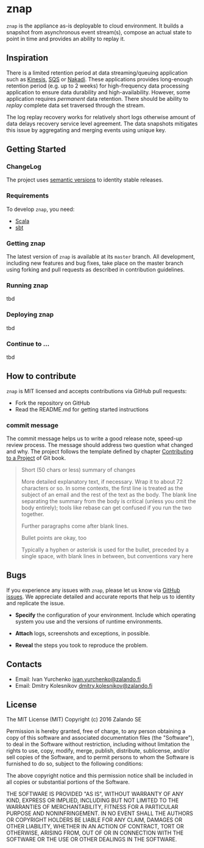 # znap

`znap` is the appliance as-is deployable to cloud environment. It builds a snapshot from asynchronous event stream(s), compose an actual state to point in time and provides an ability to replay it.    

## Inspiration

There is a limited retention period at data streaming/queuing application such as [Kinesis](https://aws.amazon.com/kinesis/), [SQS](https://aws.amazon.com/sqs/) or [Nakadi](https://github.com/zalando/nakadi). These applications provides long-enough retention period (e.g. up to 2 weeks) for high-frequency data processing application to ensure data durability and high-availability. However, some application requires *permanent* data retention. There should be ability to *replay* complete data set traversed through the stream.

The log replay recovery works for relatively short logs otherwise amount of data delays recovery service level agreement. The data snapshots mitigates this issue by aggregating and merging events using unique key.


## Getting Started

### ChangeLog
The project uses [semantic versions](http://semver.org) to identity stable releases. 


### Requirements
To develop `znap`, you need:
- [Scala](http://www.scala-lang.org)
- [sbt](http://www.scala-sbt.org) 

### Getting znap

The latest version of `znap` is available at its `master` branch.  All development, including new features and bug fixes, take place on the master branch using forking and pull requests as described in contribution guidelines. 


### Running znap
tbd

### Deploying znap
tbd

### Continue to ...
tbd


## How to contribute

`znap` is MIT licensed and accepts contributions via GitHub pull requests:

* Fork the repository on GitHub
* Read the README.md for getting started instructions

### commit message

The commit message helps us to write a good release note, speed-up review process. The message should address two question what changed and why. The project follows the template defined by chapter [Contributing to a Project](http://git-scm.com/book/ch5-2.html) of Git book.

>
> Short (50 chars or less) summary of changes
>
> More detailed explanatory text, if necessary. Wrap it to about 72 characters or so. In some contexts, the first line is treated as the subject of an email and the rest of the text as the body. The blank line separating the summary from the body is critical (unless you omit the body entirely); tools like rebase can get confused if you run the two together.
> 
> Further paragraphs come after blank lines.
> 
> Bullet points are okay, too
> 
> Typically a hyphen or asterisk is used for the bullet, preceded by a single space, with blank lines in between, but conventions vary here
>




## Bugs

If you experience any issues with `znap`, please let us know via [GitHub issues](https://github.com/zalando/znap/issue). We appreciate detailed and accurate reports that help us to identity and replicate the issue. 

* **Specify** the configuration of your environment. Include which operating system you use and the versions of runtime environments. 

* **Attach** logs, screenshots and exceptions, in possible.

* **Reveal** the steps you took to reproduce the problem.



## Contacts

* Email: Ivan Yurchenko <ivan.yurchenko@zalando.fi>
* Email: Dmitry Kolesnikov <dmitry.kolesnikov@zalando.fi>


## License

The MIT License (MIT)
Copyright (c) 2016 Zalando SE

Permission is hereby granted, free of charge, to any person obtaining a copy of this software and associated documentation files (the "Software"), to deal in the Software without restriction, including without limitation the rights to use, copy, modify, merge, publish, distribute, sublicense, and/or sell copies of the Software, and to permit persons to whom the Software is furnished to do so, subject to the following conditions:

The above copyright notice and this permission notice shall be included in all copies or substantial portions of the Software.

THE SOFTWARE IS PROVIDED "AS IS", WITHOUT WARRANTY OF ANY KIND, EXPRESS OR IMPLIED, INCLUDING BUT NOT LIMITED TO THE WARRANTIES OF MERCHANTABILITY, FITNESS FOR A PARTICULAR PURPOSE AND NONINFRINGEMENT. IN NO EVENT SHALL THE AUTHORS OR COPYRIGHT HOLDERS BE LIABLE FOR ANY CLAIM, DAMAGES OR OTHER LIABILITY, WHETHER IN AN ACTION OF CONTRACT, TORT OR OTHERWISE, ARISING FROM, OUT OF OR IN CONNECTION WITH THE SOFTWARE OR THE USE OR OTHER DEALINGS IN THE SOFTWARE.

